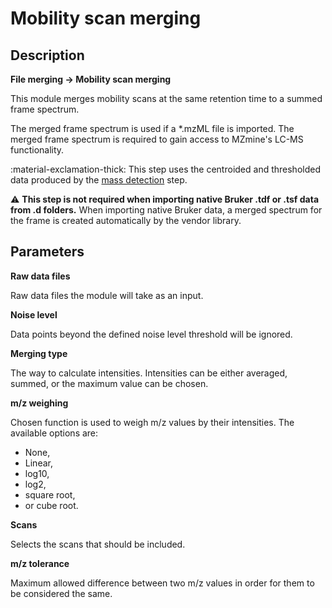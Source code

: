 # Mobility scan merging

## **Description**

**File merging → Mobility scan merging** 

This module merges mobility scans at the same retention time to a summed frame spectrum.

The merged frame spectrum is used if a *.mzML file is imported. The merged frame spectrum is required to gain access to MZmine's LC-MS
functionality. 

:material-exclamation-thick: This step uses the centroided and thresholded data produced by
the [mass detection](../featdet_mass_detection/mass-detection.md)
step.

:warning: **This step is not required when importing native Bruker .tdf or .tsf data from .d folders.**
When importing native Bruker data, a merged spectrum for the frame is created automatically by the
vendor library.

## **Parameters**

**Raw data files**

Raw data files the module will take as an input.

**Noise level**

Data points beyond the defined noise level threshold will be ignored.

**Merging type**

The way to calculate intensities. Intensities can be either averaged, summed, or the maximum value can be chosen.

**m/z weighing**

Chosen function is used to weigh m/z values by their intensities. The available options are:

+ None,
+ Linear,
+ log10,
+ log2,
+ square root,
+ or cube root.

**Scans**

Selects the scans that should be included.

**m/z tolerance**

Maximum allowed difference between two m/z values in order for them to be considered the same.

